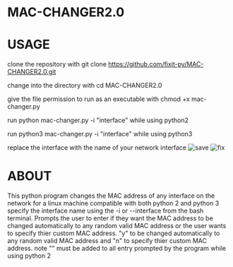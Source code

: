 # MAC-CHANGER2.0
# USAGE
clone the repository with git clone https://github.com/fixit-py/MAC-CHANGER2.0.git

change into the directory with cd MAC-CHANGER2.0

give the file permission to run as an executable with chmod +x mac-changer.py


run python mac-changer.py -i "interface" while using python2 

run python3 mac-changer.py -i "interface" while using  python3

replace the interface with the name of your network interface
![save](https://github.com/fixit-py/MAC-CHANGER2.0/assets/142362996/ab3d618f-536c-4687-9e9a-a61f3fc77d99)
![fix](https://github.com/fixit-py/MAC-CHANGER2.0/assets/142362996/a6652728-8790-44b7-b40d-d8ba10b774f1)

# ABOUT
This python program changes the MAC address of any interface on the network for a linux machine compatible with both python 2 and python 3
specify the interface name using the -i or --interface from the  bash terminal. Prompts the user to enter if they want the MAC address to be changed automatically to any random valid MAC address or the user wants to specify thier custom MAC address. "y" to be changed automatically to any random valid MAC address and  "n" to specify thier custom MAC address. note "" must be added to all entry prompted by the program while using python 2
